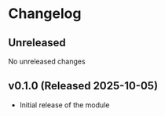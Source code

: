 # Changelog

## Unreleased

No unreleased changes

## v0.1.0 (Released 2025-10-05)

* Initial release of the module
